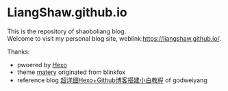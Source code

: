 # LiangShaw.github.io

This is the repository of shaoboliang blog.   
Welcome to visit my personal blog site, weblink:https://liangshaw.github.io/.  

Thanks:
- pwoered by [Hexo](https://hexo.io/)
- theme [matery](https://github.com/blinkfox/hexo-theme-matery) originated from blinkfox
- reference blog [超详细Hexo+Github博客搭建小白教程](https://zhuanlan.zhihu.com/p/35668237) of godweiyang
